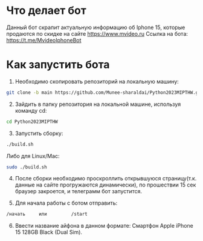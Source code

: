 # Что делает бот

Данный бот скрапит актуальную информацию об Iphone 15, которые продаются по скидке на сайте https://www.mvideo.ru
Ссылка на бота: https://t.me/MvideoIphoneBot

# Как запустить бота

1. Необходимо скопировать репозиторий на локальную машину:
```bash
git clone -b main https://github.com/Munee-sharaldai/Python2023MIPTHW.git
```
2. Зайдить в папку репозитория на локальной машине, используя команду cd:
```bash
cd Python2023MIPTHW
```
3. Запустить сборку:
```bash
./build.sh
```
Либо для Linux/Mac:
```bash
sudo ./build.sh
```
4. После сборки необходимо проскроллить открывшуюся страницу(т.к. данные на сайте прогружаются динамически), по прошествии 15 сек браузер закроется, и телеграмм бот запустится.

5. Для начала работы с ботом отправить:
```bash
/начать     или         /start
```
6. Ввести название айфона в данном формате: Смартфон Apple iPhone 15 128GB Black (Dual Sim).
